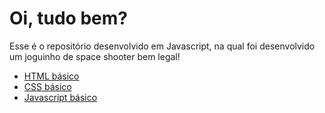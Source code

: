# Oi, tudo bem? 

Esse é o repositório desenvolvido em Javascript, na qual foi desenvolvido um joguinho de space shooter bem legal! 



* [HTML básico](https://www.w3schools.com/html/)
* [CSS básico](https://developer.mozilla.org/pt-BR/docs/Web/CSS)
* [Javascript básico](https://developer.mozilla.org/pt-BR/docs/Web/JavaScript)
 



